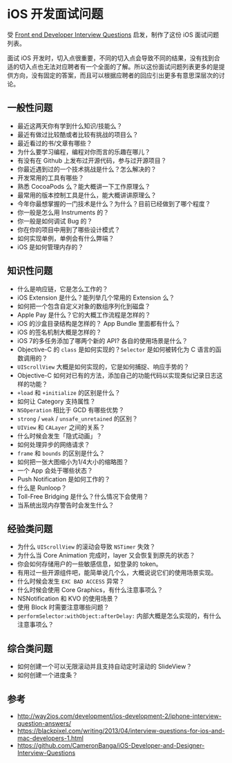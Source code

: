 # iOS 开发面试问题

受 [Front end Developer Interview Questions](https://github.com/h5bp/Front-end-Developer-Interview-Questions) 启发，制作了这份 iOS 面试问题列表。

面试 iOS 开发时，切入点很重要，不同的切入点会导致不同的结果，没有找到合适的切入点也无法对应聘者有一个全面的了解。所以这份面试问题列表更多的是提供方向，没有固定的答案，而且可以根据应聘者的回应引出更多有意思深层次的讨论。

## 一般性问题
* 最近这两天你有学到什么知识/技能么？
* 最近有做过比较酷或者比较有挑战的项目么？
* 最近看过的书/文章有哪些？
* 为什么要学习编程，编程对你而言的乐趣在哪儿？
* 有没有在 Github 上发布过开源代码，参与过开源项目？
* 你最近遇到过的一个技术挑战是什么？怎么解决的？
* 开发常用的工具有哪些？
* 熟悉 CocoaPods 么？能大概讲一下工作原理么？
* 最常用的版本控制工具是什么，能大概讲讲原理么？
* 今年你最想掌握的一门技术是什么？为什么？目前已经做到了哪个程度？
* 你一般是怎么用 Instruments 的？
* 你一般是如何调试 Bug 的？
* 你在你的项目中用到了哪些设计模式？
* 如何实现单例，单例会有什么弊端？
* iOS 是如何管理内存的？

## 知识性问题
* 什么是响应链，它是怎么工作的？
* iOS Extension 是什么？能列举几个常用的 Extension 么？
* 如何把一个包含自定义对象的数组序列化到磁盘？
* Apple Pay 是什么？它的大概工作流程是怎样的？
* iOS 的沙盒目录结构是怎样的？ App Bundle 里面都有什么？
* iOS 的签名机制大概是怎样的？
* iOS 7的多任务添加了哪两个新的 API? 各自的使用场景是什么？
* Objective-C 的 `class` 是如何实现的？`Selector` 是如何被转化为 C 语言的函数调用的？
* `UIScrollView` 大概是如何实现的，它是如何捕捉、响应手势的？
* Objective-C 如何对已有的方法，添加自己的功能代码以实现类似记录日志这样的功能？
* `+load` 和 `+initialize` 的区别是什么？
* 如何让 Category 支持属性？
* `NSOperation` 相比于 GCD 有哪些优势？
* `strong` / `weak` / `unsafe_unretained` 的区别？
* `UIView` 和 `CALayer` 之间的关系？
* 什么时候会发生「隐式动画」？
* 如何处理异步的网络请求？
* `frame` 和 `bounds` 的区别是什么？
* 如何把一张大图缩小为1/4大小的缩略图？
* 一个 App 会处于哪些状态？
* Push Notification 是如何工作的？
* 什么是 Runloop？
* Toll-Free Bridging 是什么？什么情况下会使用？
* 当系统出现内存警告时会发生什么？

## 经验类问题
* 为什么 `UIScrollView` 的滚动会导致 `NSTimer` 失效？
* 为什么当 Core Animation 完成时，layer 又会恢复到原先的状态？
* 你会如何存储用户的一些敏感信息，如登录的 token。
* 有用过一些开源组件吧，能简单说几个么，大概说说它们的使用场景实现。
* 什么时候会发生 `EXC BAD ACCESS` 异常？
* 什么时候会使用 Core Graphics，有什么注意事项么？
* NSNotification 和 KVO 的使用场景？
* 使用 Block 时需要注意哪些问题？
* `performSelector:withObject:afterDelay:` 内部大概是怎么实现的，有什么注意事项么？

## 综合类问题
* 如何创建一个可以无限滚动并且支持自动定时滚动的 SlideView？
* 如何创建一个进度条？

## 参考

* http://way2ios.com/development/ios-development-2/iphone-interview-question-answers/
* https://blackpixel.com/writing/2013/04/interview-questions-for-ios-and-mac-developers-1.html
* https://github.com/CameronBanga/iOS-Developer-and-Designer-Interview-Questions
